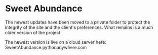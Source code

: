 # Sweet Abundance
The newest updates have been moved to a private folder to protect the integrity of the site and the client's preferences. What remains is a much older version of the project.

The newest version is live on a cloud server here: SweetAbundance.pythonanywhere.com
